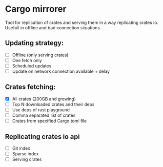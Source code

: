 # Cargo mirrorer

Tool for replication of crates and serving them in a way replicating crates io. Usefull in offline and bad connection situations.

## Updating strategy:

- [ ] Offline (only serving crates)
- [ ] One fetch only
- [ ] Scheduled updates
- [ ] Update on network connection available + delay

## Crates fetching:

- [x] All crates (200GB and growing)
- [ ] Top N downloaded crates and their deps
- [ ] Use deps of rust playground
- [ ] Comma separated list of crates
- [ ] Crates from specified Cargo.toml file

## Replicating crates io api

- [ ] Git index
- [ ] Sparse index
- [ ] Serving crates
